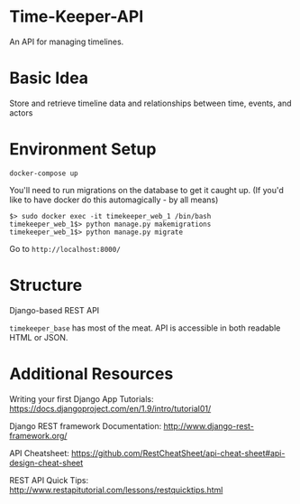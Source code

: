 # Time-Keeper-API
An API for managing timelines.

# Basic Idea
Store and retrieve timeline data and relationships between time, events, and actors

# Environment Setup
`docker-compose up`

You'll need to run migrations on the database to get it caught up.
(If you'd like to have docker do this automagically - by all means)
```
$> sudo docker exec -it timekeeper_web_1 /bin/bash
timekeeper_web_1$> python manage.py makemigrations
timekeeper_web_1$> python manage.py migrate
```

Go to `http://localhost:8000/`

# Structure
Django-based REST API

`timekeeper_base` has most of the meat. API is accessible in both readable HTML or JSON.

# Additional Resources
Writing your first Django App Tutorials: https://docs.djangoproject.com/en/1.9/intro/tutorial01/

Django REST framework Documentation: http://www.django-rest-framework.org/

API Cheatsheet: https://github.com/RestCheatSheet/api-cheat-sheet#api-design-cheat-sheet

REST API Quick Tips: http://www.restapitutorial.com/lessons/restquicktips.html
